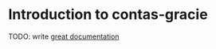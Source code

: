 # Introduction to contas-gracie

TODO: write [great documentation](http://jacobian.org/writing/great-documentation/what-to-write/)
